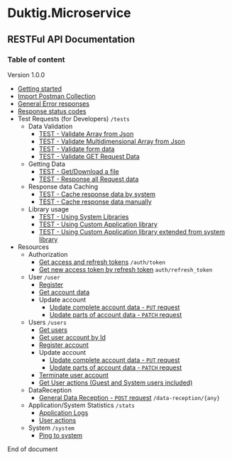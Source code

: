 # Duktig.Microservice
## RESTFul API Documentation

### Table of content

Version 1.0.0

 - [Getting started](2-getting-started.md)
 - [Import Postman Collection](Duktig.Microservice.1.postman_collection.json)
 - [General Error responses](3-general-error-responses.md)
 - [Response status codes](4-response-status-codes.md)
 - Test Requests (for Developers) `/tests`
     - Data Validation 
        - [TEST - Validate Array from Json](tests/data_validation/1-validate_array_from_json.md)
        - [TEST - Validate Multidimensional Array from Json](tests/data_validation/2-validate_multidimensional_array_from_json.md)
        - [TEST - Validate form data](tests/data_validation/3-validate_form_data.md)
        - [TEST - Validate GET Request Data](tests/data_validation/4-validate_get_request_data.md)
     - Getting Data 
        - [TEST - Get/Download a file](tests/getting_data/1-get_download_file.md)
        - [TEST - Response all Request data](tests/getting_data/2-response_all_request_data.md)
     - Response data Caching
        - [TEST - Cache response data by system](tests/caching/1-cache_response_data_by_system.md)
        - [TEST - Cache response data manually](tests/caching/2-cache_response_data_manually.md)
     - Library usage
        - [TEST - Using System Libraries](#)
        - [TEST - Using Custom Application library](#)
        - [TEST - Using Custom Application library extended from system library](#)
 - Resources
     - Authorization 
        - [Get access and refresh tokens](auth/authorize.md) `/auth/token`
        - [Get new access token by refresh token](auth/refresh_token.md) `auth/refresh_token`
     - User `/user`
        - [Register](user/1-register.md)
        - [Get account data](user/2-get-account.md)
        - Update account 
            - [Update complete account data - `PUT` request](user/3-update-put.md)
            - [Update parts of account data - `PATCH` request](user/4-update-patch.md)
     - Users `/users`
        - [Get users](users/1-get-users.md)
        - [Get user account by Id](users/2-get-user-by-id.md)
        - [Register account](users/3-register-account.md)
        - Update account 
            - [Update complete account data - `PUT` request](users/4-update-put.md) 
            - [Update parts of account data - `PATCH` request](users/5-update-patch.md)
        - [Terminate user account](users/6-terminate.md)
        - [Get User actions (Guest and System users included)](users/7-get-user-actions.md)
     - DataReception
        - [General Data Reception - `POST` request](dataReception/1-General.md) `/data-reception/{any}`
     - Application/System Statistics `/stats`
        - [Application Logs](statistics/1-application-logs.md)
        - [User actions](statistics/2-user-actions.md)
     - System `/system`
        - [Ping to system](system/1-ping.md)
        
End of document
